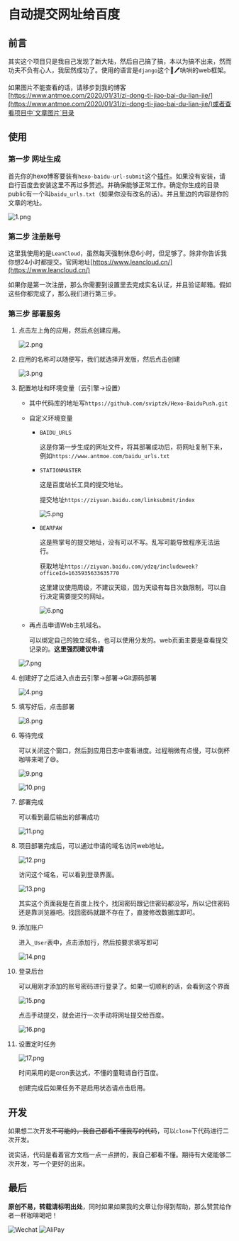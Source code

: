 # 自动提交网址给百度

## 前言

其实这个项目只是我自己发现了新大陆，然后自己搞了搞，本以为搞不出来，然而功夫不负有心人，我居然成功了。使用的语言是`django`这个🐂🖊哄哄的web框架。

如果图片不能查看的话，请移步到我的博客[https://www.antmoe.com/2020/01/31/zi-dong-ti-jiao-bai-du-lian-jie/](https://www.antmoe.com/2020/01/31/zi-dong-ti-jiao-bai-du-lian-jie/)或者查看项目中`文章图片`目录

## 使用

### 第一步 网址生成

首先你的hexo博客要装有`hexo-baidu-url-submit`这个[插件](https://github.com/huiwang/hexo-baidu-url-submit)。如果没有安装，请自行百度去安装这里不再过多赘述。并确保能够正常工作。确定你生成的目录public有一个叫`baidu_urls.txt`（如果你没有改名的话）。并且里边的内容是你的文章的地址。

![1.png](https://tva1.sinaimg.cn/large/832afe33ly1gbg2qshqlgj20qs0jqace.jpg)

### 第二步 注册账号

这里我使用的是`LeanCloud`，虽然每天强制休息6小时，但足够了。除非你告诉我你想24小时都提交。官网地址[https://www.leancloud.cn/](https://www.leancloud.cn/)

如果你是第一次注册，那么你需要到设置里去完成实名认证，并且验证邮箱。假如这些你都完成了，那么我们进行第三步。

### 第三步 部署服务

1. 点击左上角的应用，然后点创建应用。

   ![2.png](https://tva1.sinaimg.cn/large/832afe33ly1gbg0uur7k6j20s80a03yt.jpg)

2. 应用的名称可以随便写，我们就选择开发版，然后点击创建

   ![3.png](https://tva1.sinaimg.cn/large/832afe33ly1gbg0vv07vmj20gn0c2aac.jpg)

3. 配置地址和环境变量（云引擎->设置）

   - 其中代码库的地址写`https://github.com/sviptzk/Hexo-BaiduPush.git`

   - 自定义环境变量

     - `BAIDU_URLS`

       这是你第一步生成的网址文件，将其部署成功后，将网址复制下来，例如`https://www.antmoe.com/baidu_urls.txt`

     - `STATIONMASTER`

       这是百度站长工具的提交地址。

       提交地址`https://ziyuan.baidu.com/linksubmit/index`

       ![5.png](https://tva1.sinaimg.cn/large/832afe33ly1gbg19bewzwj210y0lzgn8.jpg)

     - `BEARPAW`

       这是熊掌号的提交地址，没有可以不写。乱写可能导致程序无法运行。

       获取地址`https://ziyuan.baidu.com/ydzq/includeweek?officeId=1635935633635770`

       这里建议使用周级，不建议天级，因为天级有每日次数限制，可以自行决定需要提交的网址。

       ![6.png](https://tva1.sinaimg.cn/large/832afe33ly1gbg1a8tjjgj20zh0iamz8.jpg)

   - 再点击申请Web主机域名。

     可以绑定自己的独立域名，也可以使用分发的。web页面主要是查看提交记录的。**这里强烈建议申请**

   

   ![7.png](https://tva1.sinaimg.cn/large/832afe33ly1gbg1d0lyw2j218x0ps40d.jpg)

   

4. 创建好了之后进入点击云引擎->部署->Git源码部署

   ![4.png](https://tva1.sinaimg.cn/large/832afe33ly1gbg0xo9xfij214g0gn0to.jpg)

5. 填写好后，点击部署

   ![8.png](https://tva1.sinaimg.cn/large/832afe33ly1gbg1f82qgpj21g00k03zm.jpg)

6. 等待完成

   可以关闭这个窗口，然后到应用日志中查看进度。过程稍微有点慢，可以倒杯咖啡来喝了😄。

   ![9.png](https://tva1.sinaimg.cn/large/832afe33ly1gbg1l40h1uj20gc09wmx5.jpg)

   ![10.png](https://tva1.sinaimg.cn/large/832afe33ly1gbg1math61j213y0iumyy.jpg)

7. 部署完成

   可以看到最后输出的部署成功

   ![11.png](https://tva1.sinaimg.cn/large/832afe33ly1gbg1shvssnj21160nkwh5.jpg)

8. 项目部署完成后，可以通过申请的域名访问web地址。

   ![12.png](https://tva1.sinaimg.cn/large/832afe33ly1gbg1um4ed7j21130mt0v5.jpg)

   访问这个域名，可以看到登录界面。

   ![13.png](https://tva1.sinaimg.cn/large/832afe33ly1gbg1vew3r8j212m0lzwye.jpg)

   其实这个页面我是在百度上找个，找回密码跟记住密码都没写，所以记住密码还是靠浏览器吧。找回密码就跟不存在了，直接修改数据库即可。

9. 添加账户

   进入`_User`表中，点击添加行，然后按要求填写即可

   ![14.png](https://tva1.sinaimg.cn/large/832afe33ly1gbg2097klyj20jz0gbglv.jpg)

10. 登录后台

    可以用刚才添加的账号密码进行登录了。如果一切顺利的话，会看到这个界面

    ![15.png](https://tva1.sinaimg.cn/large/832afe33ly1gbg21h81hbj20x9090weq.jpg)

    点击手动提交，就会进行一次手动将网址提交给百度。

    ![16.png](https://tva1.sinaimg.cn/large/832afe33ly1gbg22nt1uwj20wu07qjro.jpg)

11. 设置定时任务

    ![17.png](https://tva1.sinaimg.cn/large/832afe33ly1gbg26b0jwfj212t0is0u2.jpg)

    时间采用的是cron表达式，不懂的童鞋请自行百度。

    创建完成后如果任务不是启用状态请点击启用。

## 开发

如果想二次开发~~不可能的，我自己都看不懂我写的代码~~，可以`clone`下代码进行二次开发。

说实话，代码是看着官方文档一点一点拼的，我自己都看不懂。期待有大佬能够二次开发，写一个更好的出来。

## 最后

**原创不易，转载请标明出处**，同时如果如果我的文章让你得到帮助，那么赞赏给作者一杯咖啡喝吧！

![Wechat](https://tva1.sinaimg.cn/large/832afe33ly1gbg2elhxyhj20v216mq5t.jpg)
![AliPay](https://tva1.sinaimg.cn/large/832afe33ly1gbg2elkxi6j20u01ao45r.jpg)

